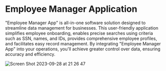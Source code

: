 # Employee Manager Application

 "Employee Manager App" is all-in-one software solution designed to streamline data management for businesses. 
This user-friendly application simplifies employee onboarding, enables precise searches using criteria such as SSN, names, and IDs, 
provides comprehensive employee profiles, and facilitates easy record management. 
   By integrating "Employee Manager App" into your operations, you'll achieve greater control over data, ensuring accuracy and efficiency. 

![Screen Shot 2023-09-28 at 21 26 47](https://github.com/misterSokor/EmployeeManagerApplication/assets/102083412/d418d3cd-abed-408f-ba50-65c3ea97f6c2)
